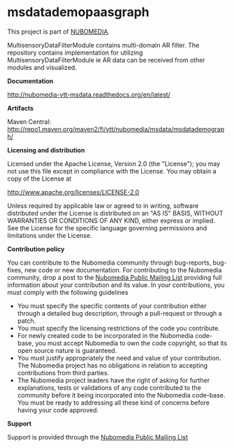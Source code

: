 # msdatademopaasgraph
This project is part of [NUBOMEDIA].

MultisensoryDataFilterModule contains multi-domain AR filter.
The repository contains implementation for utilizing MultisensoryDataFilterModule ie AR data can be received from other modules and visualized.

**Documentation**

http://nubomedia-vtt-msdata.readthedocs.org/en/latest/

**Artifacts**

Maven Central:
http://repo1.maven.org/maven2/fi/vtt/nubomedia/msdata/msdatademograph/

**Licensing and distribution**

Licensed under the Apache License, Version 2.0 (the "License"); you may not use this file except in compliance with the License. You may obtain a copy of the License at

http://www.apache.org/licenses/LICENSE-2.0

Unless required by applicable law or agreed to in writing, software distributed under the License is distributed on an "AS IS" BASIS, WITHOUT WARRANTIES OR CONDITIONS OF ANY KIND, either express or implied. See the License for the specific language governing permissions and limitations under the License.

**Contribution policy**

You can contribute to the Nubomedia community through bug-reports, bug-fixes, new code or new documentation. For contributing to the Nubomedia community, drop a post to the [Nubomedia Public Mailing List] providing full information about your contribution and its value. In your contributions, you must comply with the following guidelines

* You must specify the specific contents of your contribution either through a
  detailed bug description, through a pull-request or through a patch.
* You must specify the licensing restrictions of the code you contribute.
* For newly created code to be incorporated in the Nubomedia code-base, you must
  accept Nubomedia to own the code copyright, so that its open source nature is
  guaranteed.
* You must justify appropriately the need and value of your contribution. The
  Nubomedia project has no obligations in relation to accepting contributions
  from third parties.
* The Nubomedia project leaders have the right of asking for further
  explanations, tests or validations of any code contributed to the community
  before it being incorporated into the Nubomedia code-base. You must be ready to
  addressing all these kind of concerns before having your code approved.

**Support**

Support is provided through the [Nubomedia Public Mailing List]

[NUBOMEDIA]: http://www.nubomedia.eu
[Nubomedia Public Mailing List]: https://groups.google.com/forum/#!forum/nubomedia-dev


